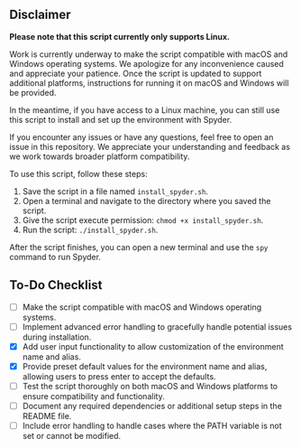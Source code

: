 ## Disclaimer

**Please note that this script currently only supports Linux.**

Work is currently underway to make the script compatible with macOS and Windows operating systems. We apologize for any inconvenience caused and appreciate your patience. Once the script is updated to support additional platforms, instructions for running it on macOS and Windows will be provided.

In the meantime, if you have access to a Linux machine, you can still use this script to install and set up the environment with Spyder.

If you encounter any issues or have any questions, feel free to open an issue in this repository. We appreciate your understanding and feedback as we work towards broader platform compatibility.

To use this script, follow these steps:

1. Save the script in a file named `install_spyder.sh`.
2. Open a terminal and navigate to the directory where you saved the script.
3. Give the script execute permission: `chmod +x install_spyder.sh`.
4. Run the script: `./install_spyder.sh`.

After the script finishes, you can open a new terminal and use the `spy` command to run Spyder.

## To-Do Checklist

- [ ] Make the script compatible with macOS and Windows operating systems.
- [ ] Implement advanced error handling to gracefully handle potential issues during installation.
- [x] Add user input functionality to allow customization of the environment name and alias.
- [x] Provide preset default values for the environment name and alias, allowing users to press enter to accept the defaults.
- [ ] Test the script thoroughly on both macOS and Windows platforms to ensure compatibility and functionality.
- [ ] Document any required dependencies or additional setup steps in the README file.
- [ ] Include error handling to handle cases where the PATH variable is not set or cannot be modified.
